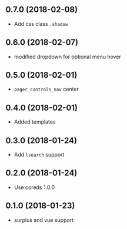## 0.7.0 (2018-02-08)

* Add css class `.shadow`

## 0.6.0 (2018-02-07)

* modified dropdown for optional menu hover

## 0.5.0 (2018-02-01)

* `pager_controls_nav` center

## 0.4.0 (2018-02-01)

* Added templates

## 0.3.0 (2018-01-24)

* Add `lsearch` support

## 0.2.0 (2018-01-24)

* Use coreds 1.0.0

## 0.1.0 (2018-01-23)

* surplus and vue support
